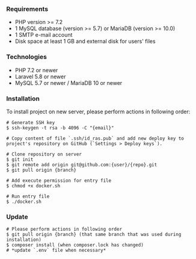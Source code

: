 ### Requirements

* PHP version >= 7.2
* 1 MySQL database (version >= 5.7) or MariaDB (version >= 10.0)
* 1 SMTP e-mail account
* Disk space at least 1 GB and external disk for users' files

### Technologies

* PHP 7.2 or newer
* Laravel 5.8 or newer
* MySQL 5.7 or newer / MariaDB 10 or newer

### Installation

To install project on new server, please perform actions in following order:

```$xslt
# Generate SSH key
$ ssh-keygen -t rsa -b 4096 -C "{email}"

# Copy content of file `.ssh/id_ras.pub` and add new deploy key to project's repository on GitHub (`Settings > Deploy keys`).

# Clone repository on server
$ git init
$ git remote add origin git@github.com:{user}/{repo}.git
$ git pull origin {branch}

# Add execute permission for entry file
$ chmod +x docker.sh

# Run entry file
$ ./docker.sh
```

### Update

```$xslt
# Please perform actions in following order
$ git pull origin {branch} (that same branch that was used during installation)
$ composer install (when composer.lock has changed)
# *update `.env` file when necessary*
```
